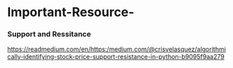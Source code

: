 # Important-Resource-

### Support and Ressitance 
https://readmedium.com/en/https:/medium.com/@crisvelasquez/algorithmically-identifying-stock-price-support-resistance-in-python-b9095f9aa279
